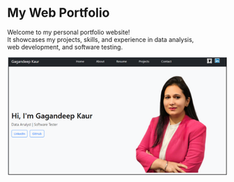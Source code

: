# My Web Portfolio

Welcome to my personal portfolio website!  
It showcases my projects, skills, and experience in data analysis,<br> web development, and software testing.<br>

![Portfolio Screenshot](https://github.com/gagan2kaur/Portfolio/blob/main/images/Portfolio.png)
